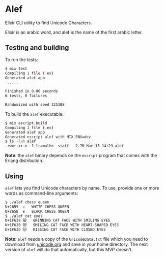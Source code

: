 # Alef

Elixir CLI utility to find Unicode Characters.

Elixir is an arabic word, and alef is the name of the first arabic letter.

## Testing and building

To run the tests:

```bash
$ mix test
Compiling 1 file (.ex)
Generated alef app
......

Finished in 0.06 seconds
6 tests, 0 failures

Randomized with seed 325308
```

To build the `alef` executable:

```bash
$ mix escript.build
Compiling 1 file (.ex)
Generated alef app
Generated escript alef with MIX_ENV=dev
$ ls -lah alef
-rwxr-xr-x  1 lramalho  staff   2.7M Mar 15 14:29 alef
```

__Note__: the `alef` binary depends on the `escript` program that comes with the Erlang distribution.


## Using

`alef` lets you find Unicode characters by name. To use, provide one or more words as command-line arguments:

```bash
$ ./alef chess queen
U+2655	♕	WHITE CHESS QUEEN
U+265B	♛	BLACK CHESS QUEEN
$ ./alef cat eyes
U+1F638	😸	GRINNING CAT FACE WITH SMILING EYES
U+1F63B	😻	SMILING CAT FACE WITH HEART-SHAPED EYES
U+1F63D	😽	KISSING CAT FACE WITH CLOSED EYES
```

__Note__: `alef` needs a copy of the `UnicodeData.txt` file which you need to download from [unicode.org](http://www.unicode.org/Public/UNIDATA/UnicodeData.txt) and save in your home directory. The next version of `alef` will do that automatically, but this MVP doesn't.
